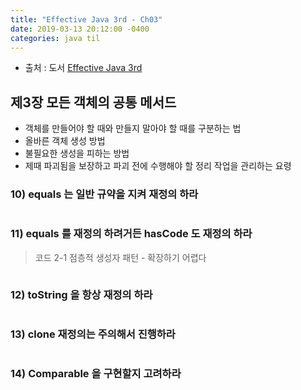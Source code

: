 ```yaml
---
title: "Effective Java 3rd - Ch03"
date: 2019-03-13 20:12:00 -0400
categories: java til
---
```


* 출처 : 도서 [Effective Java 3rd](http://www.yes24.com/Product/Goods/65551284)

## 제3장 모든 객체의 공통 메서드

- 객체를 만들어야 할 때와 만들지 말아야 할 때를 구분하는 법
- 올바른 객체 생성 방법
- 불필요한 생성을 피하는 방법
- 제때 파괴됨을 보장하고 파괴 전에 수행해야 할 정리 작업을 관리하는 요령


### 10) equals 는 일반 규약을 지켜 재정의 하라

```java
```

### 11) equals 를 재정의 하려거든 hasCode 도 재정의 하라

> 코드 2-1 점층적 생성자 패턴 - 확장하기 어렵다

```java

```

### 12) toString 을 항상 재정의 하라 

```java
```

### 13) clone 재정의는 주의해서 진행하라

```java
```

### 14) Comparable 을 구현할지 고려하라 

```java
```

